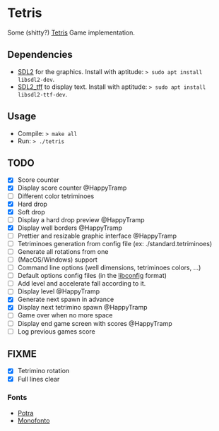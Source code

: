 # Tetris

Some (shitty?) [Tetris](https://en.wikipedia.org/wiki/Tetris) Game implementation.

## Dependencies

- [SDL2](https://www.libsdl.org/) for the graphics.
  Install with aptitude: `> sudo apt install libsdl2-dev`.
- [SDL2_tff]() to display text.
  Install with aptitude: `> sudo apt install libsdl2-ttf-dev`.

## Usage

- Compile: `> make all`
- Run: `> ./tetris`

## TODO

- [x] Score counter
- [x] Display score counter  @HappyTramp
- [ ] Different color tetriminoes
- [x] Hard drop
- [x] Soft drop
- [ ] Display a hard drop preview  @HappyTramp
- [x] Display well borders  @HappyTramp
- [ ] Prettier and resizable graphic interface  @HappyTramp
- [ ] Tetriminoes generation from config file (ex: ./standard.tetriminoes)
- [ ] Generate all rotations from one
- [ ] (MacOS/Windows) support
- [ ] Command line options (well dimensions, tetriminoes colors, ...)
- [ ] Default options config files
      (in the [libconfig](https://hyperrealm.github.io/libconfig/) format)
- [ ] Add level and accelerate fall according to it.
- [ ] Display level  @HappyTramp
- [x] Generate next spawn in advance
- [x] Display next tetrimino spawn  @HappyTramp
- [ ] Game over when no more space
- [ ] Display end game screen with scores  @HappyTramp
- [ ] Log previous games score

## FIXME

- [x] Tetrimino rotation
- [x] Full lines clear

### Fonts

- [Potra](./fonts/potra)
- [Monofonto](./fonts/monofonto)
